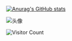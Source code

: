 

[![Anurag's GitHub stats](https://github-readme-stats.vercel.app/api?username=Unimend&show_icons=true&theme=tokyonight)](https://b23.tv/iEJTnPp)

</div>

![头像](image/头像.jpg)

![Visitor Count](https://profile-counter.glitch.me/Unimend/count.svg)

[github-sub-title:img]: https://readme-typing-svg.herokuapp.com?font=Segoe+Script&center=true&lines=mq白.
